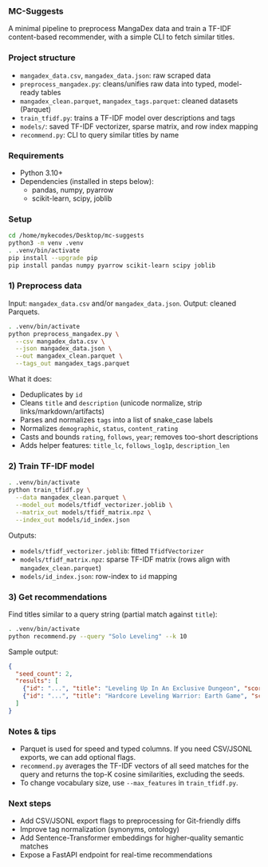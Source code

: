 ### MC-Suggests

A minimal pipeline to preprocess MangaDex data and train a TF-IDF content-based recommender, with a simple CLI to fetch similar titles.

### Project structure

- `mangadex_data.csv`, `mangadex_data.json`: raw scraped data
- `preprocess_mangadex.py`: cleans/unifies raw data into typed, model-ready tables
- `mangadex_clean.parquet`, `mangadex_tags.parquet`: cleaned datasets (Parquet)
- `train_tfidf.py`: trains a TF-IDF model over descriptions and tags
- `models/`: saved TF-IDF vectorizer, sparse matrix, and row index mapping
- `recommend.py`: CLI to query similar titles by name

### Requirements

- Python 3.10+
- Dependencies (installed in steps below):
  - pandas, numpy, pyarrow
  - scikit-learn, scipy, joblib

### Setup

```bash
cd /home/mykecodes/Desktop/mc-suggests
python3 -m venv .venv
. .venv/bin/activate
pip install --upgrade pip
pip install pandas numpy pyarrow scikit-learn scipy joblib
```

### 1) Preprocess data

Input: `mangadex_data.csv` and/or `mangadex_data.json`. Output: cleaned Parquets.

```bash
. .venv/bin/activate
python preprocess_mangadex.py \
  --csv mangadex_data.csv \
  --json mangadex_data.json \
  --out mangadex_clean.parquet \
  --tags_out mangadex_tags.parquet
```

What it does:

- Deduplicates by `id`
- Cleans `title` and `description` (unicode normalize, strip links/markdown/artifacts)
- Parses and normalizes `tags` into a list of snake_case labels
- Normalizes `demographic`, `status`, `content_rating`
- Casts and bounds `rating`, `follows`, `year`; removes too-short descriptions
- Adds helper features: `title_lc`, `follows_log1p`, `description_len`

### 2) Train TF-IDF model

```bash
. .venv/bin/activate
python train_tfidf.py \
  --data mangadex_clean.parquet \
  --model_out models/tfidf_vectorizer.joblib \
  --matrix_out models/tfidf_matrix.npz \
  --index_out models/id_index.json
```

Outputs:

- `models/tfidf_vectorizer.joblib`: fitted `TfidfVectorizer`
- `models/tfidf_matrix.npz`: sparse TF-IDF matrix (rows align with `mangadex_clean.parquet`)
- `models/id_index.json`: row-index to `id` mapping

### 3) Get recommendations

Find titles similar to a query string (partial match against `title`):

```bash
. .venv/bin/activate
python recommend.py --query "Solo Leveling" --k 10
```

Sample output:

```json
{
  "seed_count": 2,
  "results": [
    {"id": "...", "title": "Leveling Up In An Exclusive Dungeon", "score": 0.1311, "year": 2024, "rating": 7.76},
    {"id": "...", "title": "Hardcore Leveling Warrior: Earth Game", "score": 0.1274, "year": 2023, "rating": 8.92}
  ]
}
```

### Notes & tips

- Parquet is used for speed and typed columns. If you need CSV/JSONL exports, we can add optional flags.
- `recommend.py` averages the TF-IDF vectors of all seed matches for the query and returns the top-K cosine similarities, excluding the seeds.
- To change vocabulary size, use `--max_features` in `train_tfidf.py`.

### Next steps

- Add CSV/JSONL export flags to preprocessing for Git-friendly diffs
- Improve tag normalization (synonyms, ontology)
- Add Sentence-Transformer embeddings for higher-quality semantic matches
- Expose a FastAPI endpoint for real-time recommendations


